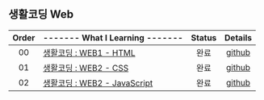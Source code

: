 ## 생활코딩 Web
|Order|------- What I Learning -------|Status|Details|
|:---:|:---|:---:|:---:|
|00|[생활코딩 : WEB1 - HTML](https://opentutorials.org/course/3084)|완료|[github](https://github.com/hermin9804/TIL/tree/main/web-fe/%EC%83%9D%ED%99%9C%EC%BD%94%EB%94%A9-web/web1-HTML)|
|01|[생활코딩 : WEB2 - CSS](https://opentutorials.org/course/3086)|완료|[github](https://github.com/hermin9804/TIL/tree/main/web-fe/%EC%83%9D%ED%99%9C%EC%BD%94%EB%94%A9-web/web2-CSS)|
|02|[생활코딩 : WEB2 - JavaScript](https://opentutorials.org/course/3085)|완료|[github](https://github.com/hermin9804/TIL/tree/main/web-fe/%EC%83%9D%ED%99%9C%EC%BD%94%EB%94%A9-web/web2-JavaScript)|
